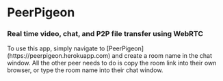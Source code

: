 # PeerPigeon
<h3> Real time video, chat, and P2P file transfer using WebRTC </h3>
To use this app, simply navigate to [PeerPigeon](https://peerpigeon.herokuapp.com) and create a room name in the chat window. All the other peer needs to do is copy the room link into their own browser, or type the room name into their chat window.
